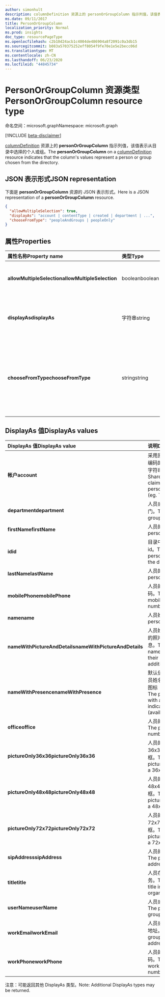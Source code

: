 ```yaml
---
author: simonhult
description: columnDefinition 资源上的 personOrGroupColumn 指示列值，该值表示从目录中选择的个人或组。
ms.date: 09/11/2017
title: PersonOrGroupColumn
localization_priority: Normal
ms.prod: insights
doc_type: resourcePageType
ms.openlocfilehash: c2b10d24acb1c4004de486904a8f2091c0a3db15
ms.sourcegitcommit: b083a570375252eff8054f9fe70e1e5e2becc06d
ms.translationtype: MT
ms.contentlocale: zh-CN
ms.lasthandoff: 06/23/2020
ms.locfileid: "44845734"
---
```

# <a name="personorgroupcolumn-resource-type"></a><span data-ttu-id="6dbba-103">PersonOrGroupColumn 资源类型</span><span class="sxs-lookup"><span data-stu-id="6dbba-103">PersonOrGroupColumn resource type</span></span>

<span data-ttu-id="6dbba-104">命名空间：microsoft.graph</span><span class="sxs-lookup"><span data-stu-id="6dbba-104">Namespace: microsoft.graph</span></span>

[!INCLUDE [beta-disclaimer](../../includes/beta-disclaimer.md)]

<span data-ttu-id="6dbba-105">[columnDefinition](columndefinition.md) 资源上的 **personOrGroupColumn** 指示列值，该值表示从目录中选择的个人或组。</span><span class="sxs-lookup"><span data-stu-id="6dbba-105">The **personOrGroupColumn** on a [columnDefinition](columndefinition.md) resource indicates that the column's values represent a person or group chosen from the directory.</span></span>

## <a name="json-representation"></a><span data-ttu-id="6dbba-106">JSON 表示形式</span><span class="sxs-lookup"><span data-stu-id="6dbba-106">JSON representation</span></span>

<span data-ttu-id="6dbba-107">下面是 **personOrGroupColumn** 资源的 JSON 表示形式。</span><span class="sxs-lookup"><span data-stu-id="6dbba-107">Here is a JSON representation of a **personOrGroupColumn** resource.</span></span>
<!-- { "blockType": "resource", "@type": "microsoft.graph.personOrGroupColumn", "@property.aka": "chooseFromType=format" } -->

```json
{
  "allowMultipleSelection": true,
  "displayAs": "account | contentType | created | department | ...",
  "chooseFromType": "peopleAndGroups | peopleOnly"
}
```

## <a name="properties"></a><span data-ttu-id="6dbba-108">属性</span><span class="sxs-lookup"><span data-stu-id="6dbba-108">Properties</span></span>

| <span data-ttu-id="6dbba-109">属性名称</span><span class="sxs-lookup"><span data-stu-id="6dbba-109">Property name</span></span>              | <span data-ttu-id="6dbba-110">类型</span><span class="sxs-lookup"><span data-stu-id="6dbba-110">Type</span></span>    | <span data-ttu-id="6dbba-111">Description</span><span class="sxs-lookup"><span data-stu-id="6dbba-111">Description</span></span>
|:---------------------------|:--------|:--------------------------------------
| <span data-ttu-id="6dbba-112">**allowMultipleSelection**</span><span class="sxs-lookup"><span data-stu-id="6dbba-112">**allowMultipleSelection**</span></span> | <span data-ttu-id="6dbba-113">boolean</span><span class="sxs-lookup"><span data-stu-id="6dbba-113">boolean</span></span> | <span data-ttu-id="6dbba-114">指示是否可以从源中选择多个值。</span><span class="sxs-lookup"><span data-stu-id="6dbba-114">Indicates whether multiple values can be selected from the source.</span></span>
| <span data-ttu-id="6dbba-115">**displayAs**</span><span class="sxs-lookup"><span data-stu-id="6dbba-115">**displayAs**</span></span>              | <span data-ttu-id="6dbba-116">字符串</span><span class="sxs-lookup"><span data-stu-id="6dbba-116">string</span></span>  | <span data-ttu-id="6dbba-117">如何显示有关所选个人或组的信息。</span><span class="sxs-lookup"><span data-stu-id="6dbba-117">How to display the information about the person or group chosen.</span></span> <span data-ttu-id="6dbba-118">请参阅下文。</span><span class="sxs-lookup"><span data-stu-id="6dbba-118">See below.</span></span>
| <span data-ttu-id="6dbba-119">**chooseFromType**</span><span class="sxs-lookup"><span data-stu-id="6dbba-119">**chooseFromType**</span></span>         | <span data-ttu-id="6dbba-120">string</span><span class="sxs-lookup"><span data-stu-id="6dbba-120">string</span></span>  | <span data-ttu-id="6dbba-121">是否允许仅选择人员，或同时选择人员和组。</span><span class="sxs-lookup"><span data-stu-id="6dbba-121">Whether to allow selection of people only, or people and groups.</span></span> <span data-ttu-id="6dbba-122">必须为 `peopleAndGroups` 或 `peopleOnly` 的其中一个。</span><span class="sxs-lookup"><span data-stu-id="6dbba-122">Must be one of `peopleAndGroups` or `peopleOnly`.</span></span>

## <a name="displayas-values"></a><span data-ttu-id="6dbba-123">DisplayAs 值</span><span class="sxs-lookup"><span data-stu-id="6dbba-123">DisplayAs values</span></span>

| <span data-ttu-id="6dbba-124">DisplayAs 值</span><span class="sxs-lookup"><span data-stu-id="6dbba-124">DisplayAs value</span></span>               | <span data-ttu-id="6dbba-125">说明</span><span class="sxs-lookup"><span data-stu-id="6dbba-125">Description</span></span>                                                                                                 |
|:------------------------------|:------------------------------------------------------------------------------------------------------------|
| <span data-ttu-id="6dbba-126">**帐户**</span><span class="sxs-lookup"><span data-stu-id="6dbba-126">**account**</span></span>                   | <span data-ttu-id="6dbba-127">采用原始 SharePoint 编码的人员或组声明字符串（如</span><span class="sxs-lookup"><span data-stu-id="6dbba-127">The raw SharePoint encoded claim string for the person or group (eg.</span></span> <span data-ttu-id="6dbba-128">`i:0#.f|membership|jane@contoso.com`).</span><span class="sxs-lookup"><span data-stu-id="6dbba-128">`i:0#.f|membership|jane@contoso.com`).</span></span> |
| <span data-ttu-id="6dbba-129">**department**</span><span class="sxs-lookup"><span data-stu-id="6dbba-129">**department**</span></span>                | <span data-ttu-id="6dbba-130">人员或组的所在部门。</span><span class="sxs-lookup"><span data-stu-id="6dbba-130">The person or group's department.</span></span>                                                                           |
| <span data-ttu-id="6dbba-131">**firstName**</span><span class="sxs-lookup"><span data-stu-id="6dbba-131">**firstName**</span></span>                 | <span data-ttu-id="6dbba-132">人员的名字。</span><span class="sxs-lookup"><span data-stu-id="6dbba-132">The person's first name.</span></span>                                                                                    |
| <span data-ttu-id="6dbba-133">**id**</span><span class="sxs-lookup"><span data-stu-id="6dbba-133">**id**</span></span>                        | <span data-ttu-id="6dbba-134">目录中个人或组的 id。</span><span class="sxs-lookup"><span data-stu-id="6dbba-134">The id of the person or group in the directory.</span></span>                                                             |
| <span data-ttu-id="6dbba-135">**lastName**</span><span class="sxs-lookup"><span data-stu-id="6dbba-135">**lastName**</span></span>                  | <span data-ttu-id="6dbba-136">人员的姓氏。</span><span class="sxs-lookup"><span data-stu-id="6dbba-136">The person's last name.</span></span>                                                                                     |
| <span data-ttu-id="6dbba-137">**mobilePhone**</span><span class="sxs-lookup"><span data-stu-id="6dbba-137">**mobilePhone**</span></span>               | <span data-ttu-id="6dbba-138">人员的移动电话号码。</span><span class="sxs-lookup"><span data-stu-id="6dbba-138">The person's mobile phone number.</span></span>                                                                           |
| <span data-ttu-id="6dbba-139">**name**</span><span class="sxs-lookup"><span data-stu-id="6dbba-139">**name**</span></span>                      | <span data-ttu-id="6dbba-140">人员姓名。</span><span class="sxs-lookup"><span data-stu-id="6dbba-140">The person's name.</span></span>                                                                                          |
| <span data-ttu-id="6dbba-141">**nameWithPictureAndDetails**</span><span class="sxs-lookup"><span data-stu-id="6dbba-141">**nameWithPictureAndDetails**</span></span> | <span data-ttu-id="6dbba-142">人员姓名，以及他们的照片和其他详细信息。</span><span class="sxs-lookup"><span data-stu-id="6dbba-142">The person's name along with their picture and additional details.</span></span>                                          |
| <span data-ttu-id="6dbba-143">**nameWithPresence**</span><span class="sxs-lookup"><span data-stu-id="6dbba-143">**nameWithPresence**</span></span>          | <span data-ttu-id="6dbba-144">默认值。</span><span class="sxs-lookup"><span data-stu-id="6dbba-144">Default.</span></span> <span data-ttu-id="6dbba-145">人员姓名和状态指示器图标（空闲/忙碌/等）</span><span class="sxs-lookup"><span data-stu-id="6dbba-145">The person's name with a presence indicator icon (available/busy/etc.)</span></span>                             |
| <span data-ttu-id="6dbba-146">**office**</span><span class="sxs-lookup"><span data-stu-id="6dbba-146">**office**</span></span>                    | <span data-ttu-id="6dbba-147">人员的办公室电话。</span><span class="sxs-lookup"><span data-stu-id="6dbba-147">The person's office number.</span></span>                                                                                 |
| <span data-ttu-id="6dbba-148">**pictureOnly36x36**</span><span class="sxs-lookup"><span data-stu-id="6dbba-148">**pictureOnly36x36**</span></span>          | <span data-ttu-id="6dbba-149">人员的照片，采用 36x36 像素的正方形框。</span><span class="sxs-lookup"><span data-stu-id="6dbba-149">The person's picture, bounded by a 36x36 px square.</span></span>                                                         |
| <span data-ttu-id="6dbba-150">**pictureOnly48x48**</span><span class="sxs-lookup"><span data-stu-id="6dbba-150">**pictureOnly48x48**</span></span>          | <span data-ttu-id="6dbba-151">人员的照片，采用 48x48 像素的正方形框。</span><span class="sxs-lookup"><span data-stu-id="6dbba-151">The person's picture, bounded by a 48x48 px square.</span></span>                                                         |
| <span data-ttu-id="6dbba-152">**pictureOnly72x72**</span><span class="sxs-lookup"><span data-stu-id="6dbba-152">**pictureOnly72x72**</span></span>          | <span data-ttu-id="6dbba-153">人员的照片，采用 72x72 像素的正方形框。</span><span class="sxs-lookup"><span data-stu-id="6dbba-153">The person's picture, bounded by a 72x72 px square.</span></span>                                                         |
| <span data-ttu-id="6dbba-154">**sipAddress**</span><span class="sxs-lookup"><span data-stu-id="6dbba-154">**sipAddress**</span></span>                | <span data-ttu-id="6dbba-155">人员的 sip 地址。</span><span class="sxs-lookup"><span data-stu-id="6dbba-155">The person's sip address.</span></span>                                                                                   |
| <span data-ttu-id="6dbba-156">**title**</span><span class="sxs-lookup"><span data-stu-id="6dbba-156">**title**</span></span>                     | <span data-ttu-id="6dbba-157">人员在组织中的职务。</span><span class="sxs-lookup"><span data-stu-id="6dbba-157">The person's title in the organization.</span></span>                                                                     |
| <span data-ttu-id="6dbba-158">**userName**</span><span class="sxs-lookup"><span data-stu-id="6dbba-158">**userName**</span></span>                  | <span data-ttu-id="6dbba-159">人员或组的用户名。</span><span class="sxs-lookup"><span data-stu-id="6dbba-159">The person or group's user name.</span></span>                                                                            |
| <span data-ttu-id="6dbba-160">**workEmail**</span><span class="sxs-lookup"><span data-stu-id="6dbba-160">**workEmail**</span></span>                 | <span data-ttu-id="6dbba-161">人员或组的电子邮件地址。</span><span class="sxs-lookup"><span data-stu-id="6dbba-161">The person or group's email address.</span></span>                                                                        |
| <span data-ttu-id="6dbba-162">**workPhone**</span><span class="sxs-lookup"><span data-stu-id="6dbba-162">**workPhone**</span></span>                 | <span data-ttu-id="6dbba-163">人员的工作电话号码。</span><span class="sxs-lookup"><span data-stu-id="6dbba-163">The person's work phone number.</span></span>                                                                             |

<span data-ttu-id="6dbba-164">注意：可能返回其他 DisplayAs 类型。</span><span class="sxs-lookup"><span data-stu-id="6dbba-164">Note: Additional DisplayAs types may be returned.</span></span>

<!--
{
  "type": "#page.annotation",
  "description": "",
  "keywords": "",
  "section": "documentation",
  "tocPath": "Resources/PersonOrGroupColumn",
  "suppressions": []
}
-->
